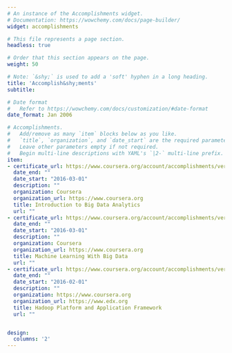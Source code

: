 ```yaml
---
# An instance of the Accomplishments widget.
# Documentation: https://wowchemy.com/docs/page-builder/
widget: accomplishments

# This file represents a page section.
headless: true

# Order that this section appears on the page.
weight: 50

# Note: `&shy;` is used to add a 'soft' hyphen in a long heading.
title: 'Accomplish&shy;ments'
subtitle:

# Date format
#   Refer to https://wowchemy.com/docs/customization/#date-format
date_format: Jan 2006

# Accomplishments.
#   Add/remove as many `item` blocks below as you like.
#   `title`, `organization`, and `date_start` are the required parameters.
#   Leave other parameters empty if not required.
#   Begin multi-line descriptions with YAML's `|2-` multi-line prefix.
item:
- certificate_url: https://www.coursera.org/account/accomplishments/verify/EFHTAY8KNRRG
  date_end: ""
  date_start: "2016-03-01"
  description: ""
  organization: Coursera
  organization_url: https://www.coursera.org
  title: Introduction to Big Data Analytics
  url: ""
- certificate_url: https://www.coursera.org/account/accomplishments/verify/SZGDG9S2HE6B
  date_end: ""
  date_start: "2016-03-01"
  description: ""
  organization: Coursera
  organization_url: https://www.coursera.org
  title: Machine Learning With Big Data
  url: ""
- certificate_url: https://www.coursera.org/account/accomplishments/verify/ACH3ZEL6ACHM
  date_end: ""
  date_start: "2016-02-01"
  description: ""
  organization: https://www.coursera.org
  organization_url: https://www.edx.org
  title: Hadoop Platform and Application Framework
  url: ""


design:
  columns: '2' 
---
```

